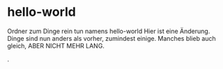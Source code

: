 # hello-world
Ordner zum Dinge rein tun namens hello-world
Hier ist eine Änderung. Dinge sind nun anders als vorher, zumindest einige.
Manches blieb auch gleich, ABER NICHT MEHR LANG.

.
